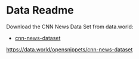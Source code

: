 # Data Readme

Download the CNN News Data Set from data.world:
- [cnn-news-dataset](https://data.world/opensnippets/cnn-news-dataset)



https://data.world/opensnippets/cnn-news-dataset